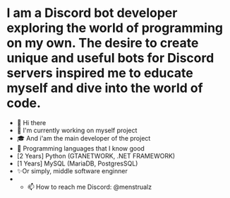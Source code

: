 # I am a Discord bot developer exploring the world of programming on my own. The desire to create unique and useful bots for Discord servers inspired me to educate myself and dive into the world of code.
- 👋 Hi there
- 🔭 I'm currently working on myself project
- 🎓 And i'am the main developer of the project
- 🥇 Programming languages ​​that I know good
- [2 Years] Python (GTANETWORK, .NET FRAMEWORK)
- [1 Years] MySQL (MariaDB, PostgresSQL)
- ✨Or simply, middle software enginner
- - 📫 How to reach me Discord: @menstrualz
